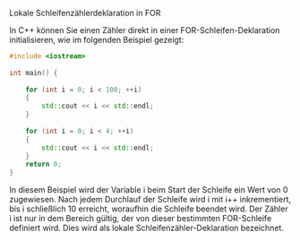 Lokale Schleifenzählerdeklaration in FOR

In C++ können Sie einen Zähler direkt in einer FOR-Schleifen-Deklaration initialisieren, wie im folgenden Beispiel gezeigt:

```cpp
#include <iostream>  
  
int main() {  
  
    for (int i = 0; i < 100; ++i)  
    {  
        std::cout << i << std::endl;  
    }  
  
    for (int i = 0; i < 4; ++i)  
    {  
        std::cout << i << std::endl;  
    }  
    return 0;  
}
```

In diesem Beispiel wird der Variable i beim Start der Schleife ein Wert von 0 zugewiesen. Nach jedem Durchlauf der Schleife wird i mit i++ inkrementiert, bis i schließlich 10 erreicht, woraufhin die Schleife beendet wird. Der Zähler i ist nur in dem Bereich gültig, der von dieser bestimmten FOR-Schleife definiert wird. Dies wird als lokale Schleifenzähler-Deklaration bezeichnet.